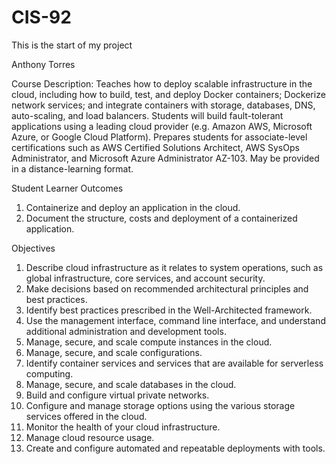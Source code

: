 # CIS-92

This is the start of my project

Anthony Torres

Course Description: 
Teaches how to deploy scalable infrastructure in the cloud, including how to build, test, and deploy Docker containers; Dockerize network services; and integrate containers with storage, databases, DNS, auto-scaling, and load balancers. Students will build fault-tolerant applications using a leading cloud provider (e.g. Amazon AWS, Microsoft Azure, or Google Cloud Platform). Prepares students for associate-level certifications such as AWS Certified Solutions Architect, AWS SysOps Administrator, and Microsoft Azure Administrator AZ-103. May be provided in a distance-learning format.

Student Learner Outcomes
  1. Containerize and deploy an application in the cloud.
  2. Document the structure, costs and deployment of a containerized application.

Objectives
1. Describe cloud infrastructure as it relates to system operations, such as global infrastructure, core services, and account security.
2. Make decisions based on recommended architectural principles and best practices.
3. Identify best practices prescribed in the Well-Architected framework.
4. Use the management interface, command line interface, and understand additional administration and development tools.
5. Manage, secure, and scale compute instances in the cloud.
6. Manage, secure, and scale configurations.
7. Identify container services and services that are available for serverless computing.
8. Manage, secure, and scale databases in the cloud.
9. Build and configure virtual private networks.
10. Configure and manage storage options using the various storage services offered in the cloud.
11. Monitor the health of your cloud infrastructure.
12. Manage cloud resource usage.
13. Create and configure automated and repeatable deployments with tools.



